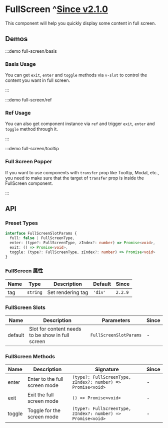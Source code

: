 # FullScreen ^[Since v2.1.0](!s)

This component will help you quickly display some content in full screen.

## Demos

:::demo full-screen/basis

### Basis Usage

You can get `exit`, `enter` and `toggle` methods via `v-slot` to control the content you want in full screen.

:::

:::demo full-screen/ref

### Ref Usage

You can also get component instance via `ref` and trigger `exit`, `enter` and `toggle` method through it.

:::

:::demo full-screen/tooltip

### Full Screen Popper

If you want to use components with `transfer` prop like Tooltip, Modal, etc., you need to make sure that the target of `transfer` prop is inside the FullScreen component.

:::

## API

### Preset Types

```ts
interface FullScreenSlotParams {
  full: false | FullScreenType,
  enter: (type?: FullScreenType, zIndex?: number) => Promise<void>,
  exit: () => Promise<void>,
  toggle: (type?: FullScreenType, zIndex?: number) => Promise<void>
}
```

### FullScreen 属性

| Name | Type     | Description       | Default | Since   |
| ---- | -------- | ----------------- | ------- | ------- |
| tag  | `string` | Set rendering tag | `'div'` | `2.2.9` |

### FullScreen Slots

| Name    | Description                                      | Parameters             | Since |
| ------- | ------------------------------------------------ | ---------------------- | ----- |
| default | Slot for content needs to be show in full screen | `FullScreenSlotParams` | -     |

### FullScreen Methods

| Name   | Description                   | Signature                                                   | Since |
| ------ | ----------------------------- | ----------------------------------------------------------- | ----- |
| enter  | Enter to the full screen mode | `(type?: FullScreenType, zIndex?: number) => Promise<void>` | -     |
| exit   | Exit the full screen mode     | `() => Promise<void>`                                       | -     |
| toggle | Toggle for the screen mode    | `(type?: FullScreenType, zIndex?: number) => Promise<void>` | -     |
